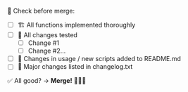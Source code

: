 🤔 Check before merge:
- [ ] 🏗 All functions implemented thoroughly
- [ ] 🔨 All changes tested
  - [ ] Change #1
  - [ ] Change #2...
- [ ] 📝 Changes in usage / new scripts added to README.md
- [ ] 📣 Major changes listed in changelog.txt

✅ All good? -> **Merge!** 🎉🎉🎉
